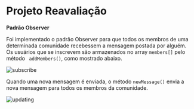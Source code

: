 # Projeto Reavaliação

**Padrão Observer**

<!-- Veja o código [aqui](https://github.com/gideaopinheiro/fanfiction-site/commit/112eb06673ce8deb60e441a84f303884c8aec483?diff=split)
 -->

Foi implementado o padrão Observer para que todos os membros de uma determinada comunidade recebessem a mensagem postada por alguém.
Os usuários que se inscrevem são armazenados no array ``` members[] ``` pelo método ``` addMembers()```, como mostrado abaixo.

![subscribe](https://github.com/gideaopinheiro/iFace/imgs/adicionandoMembro.png)

Quando uma nova mensagem é enviada, o método ``` newMessage() ``` envia a nova mensagem para todos os membros da comunidade.

![updating](https://github.com/gideaopinheiro/iFace/imgs/atualizandoObservers.png)